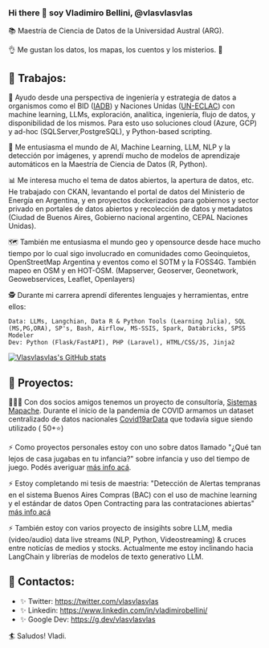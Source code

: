 ### Hi there 👋 soy Vladimiro Bellini, @vlasvlasvlas

📚 Maestría de Ciencia de Datos de la Universidad Austral (ARG). 

👌 Me gustan los datos, los mapas, los cuentos y los misterios. 🌌

## 🖤 Trabajos:

👷 Ayudo desde una perspectiva de ingeniería y estrategia de datos a organismos como el BID ([IADB](https://www.iadb.org/es/reforma-modernizacion-del-estado/iniciativas-mapainversiones)) y Naciones Unidas ([UN-ECLAC](https://statistics.cepal.org/portal/cepalstat/index.html?lang=es)) con machine learning, LLMs, exploración, analítica, ingeniería, flujo de datos, y disponibilidad de los mismos. Para esto uso soluciones cloud (Azure, GCP) y ad-hoc (SQLServer,PostgreSQL), y Python-based scripting. 

📑 Me entusiasma el mundo de AI, Machine Learning, LLM, NLP y la detección por imágenes, y aprendí mucho de modelos de aprendizaje automáticos en la Maestría de Ciencia de Datos (R, Python).

📊 Me interesa mucho el tema de datos abiertos, la apertura de datos, etc. He trabajado con CKAN, levantando el portal de datos del Ministerio de Energía en Argentina, y en proyectos dockerizados para gobiernos y sector privado en portales de datos abiertos y recolección de datos y metadatos (Ciudad de Buenos Aires, Gobierno nacional argentino, CEPAL Naciones Unidas).

🗺️ También me entusiasma el mundo geo y opensource desde hace mucho tiempo por lo cual sigo involucrado en comunidades como Geoinquietos, OpenStreetMap Argentina y eventos como el SOTM y la FOSS4G. También mapeo en OSM y en HOT-OSM. (Mapserver, Geoserver, Geonetwork, Geowebservices, Leaflet, Openlayers)

🕵 Durante mi carrera aprendí diferentes lenguajes y herramientas, entre ellos:

    Data: LLMs, Langchian, Data R & Python Tools (Learning Julia), SQL (MS,PG,ORA), SP's, Bash, Airflow, MS-SSIS, Spark, Databricks, SPSS Modeler
    Dev: Python (Flask/FastAPI), PHP (Laravel), HTML/CSS/JS, Jinja2

[![Vlasvlasvlas's GitHub stats](https://github-readme-stats.vercel.app/api?username=vlasvlasvlas)](https://github.com/vlasvlasvlas/github-readme-stats)


## 🖤 Proyectos:

🧑‍🤝‍🧑 Con dos socios amigos tenemos un proyecto de consultoría, [Sistemas Mapache](https://smapache.com.ar/es/). Durante el inicio de la pandemia de COVID armamos un dataset centralizado de datos nacionales [Covid19arData](https://github.com/SistemasMapache/Covid19arData) que todavía sigue siendo utilizado ( 50+⭐)

⚡ Como proyectos personales estoy con uno sobre datos llamado "¿Qué tan lejos de casa jugabas en tu infancia?" sobre infancia y uso del tiempo de juego. Podés averiguar [más info acá](https://docs.google.com/presentation/d/e/2PACX-1vR6HCGy6Iq3ICA2urQsDEVVJhoXhyJKK_AGJ4VQyVnf6nZVmSX6IEz6Gfo62-QaVIc-g9mGfWCle4iD/pub?start=false&loop=false&delayms=3000). 

⚡ Estoy completando mi tesis de maestria: "Detección de Alertas tempranas en el sistema Buenos Aires Compras (BAC) con el uso de machine learning y el estándar de datos Open Contracting para las contrataciones abiertas" [más info acá](https://github.com/vlasvlasvlas/buenosaires_ocds_redflags)

⚡ También estoy con varios proyecto de insigihts sobre LLM, media (video/audio) data live streams (NLP, Python, Videostreaming) & cruces entre noticías de medios y stocks. Actualmente me estoy inclinando hacia LangChain y librerías de modelos de texto generativo LLM.

## 🖤 Contactos: 
* ✨ Twitter: https://twitter.com/vlasvlasvlas
* ✨ Linkedin: https://www.linkedin.com/in/vladimirobellini/
* ✨ Google Dev: https://g.dev/vlasvlasvlas

🏄 Saludos! Vladi.
